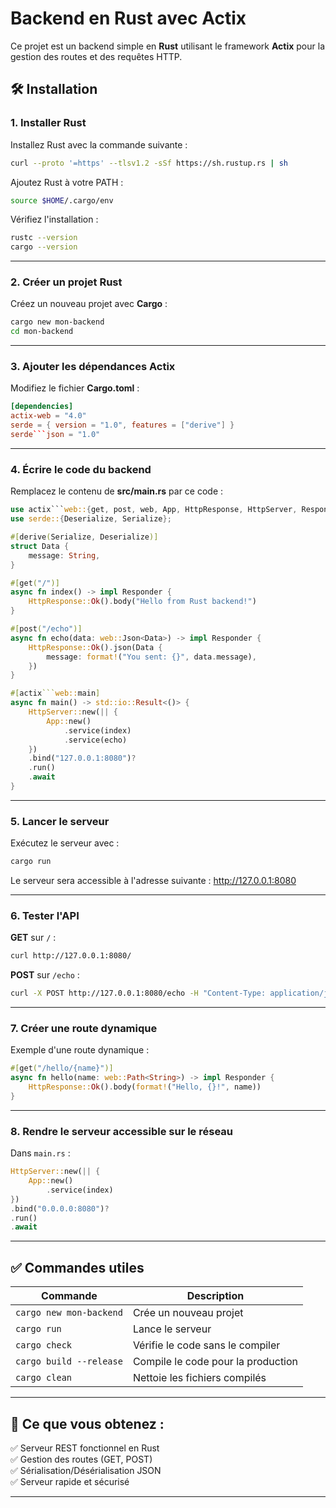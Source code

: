 # Backend en Rust avec Actix

Ce projet est un backend simple en **Rust** utilisant le framework **Actix** pour la gestion des routes et des requêtes HTTP.

## 🛠️ Installation

### 1. Installer Rust
Installez Rust avec la commande suivante :

``` bash
curl --proto '=https' --tlsv1.2 -sSf https://sh.rustup.rs | sh
```

Ajoutez Rust à votre PATH :

``` bash
source $HOME/.cargo/env
```

Vérifiez l'installation :

``` bash
rustc --version
cargo --version
```

---

### 2. Créer un projet Rust
Créez un nouveau projet avec **Cargo** :

``` bash
cargo new mon-backend
cd mon-backend
```

---

### 3. Ajouter les dépendances Actix
Modifiez le fichier **Cargo.toml** :

``` toml
[dependencies]
actix-web = "4.0"
serde = { version = "1.0", features = ["derive"] }
serde```json = "1.0"
```

---

### 4. Écrire le code du backend
Remplacez le contenu de **src/main.rs** par ce code :

``` rust
use actix```web::{get, post, web, App, HttpResponse, HttpServer, Responder};
use serde::{Deserialize, Serialize};

#[derive(Serialize, Deserialize)]
struct Data {
    message: String,
}

#[get("/")]
async fn index() -> impl Responder {
    HttpResponse::Ok().body("Hello from Rust backend!")
}

#[post("/echo")]
async fn echo(data: web::Json<Data>) -> impl Responder {
    HttpResponse::Ok().json(Data {
        message: format!("You sent: {}", data.message),
    })
}

#[actix```web::main]
async fn main() -> std::io::Result<()> {
    HttpServer::new(|| {
        App::new()
            .service(index)
            .service(echo)
    })
    .bind("127.0.0.1:8080")?
    .run()
    .await
}
```

---

### 5. Lancer le serveur
Exécutez le serveur avec :

``` bash
cargo run
```

Le serveur sera accessible à l'adresse suivante :
http://127.0.0.1:8080


---

### 6. Tester l'API
**GET** sur `/` :

``` bash
curl http://127.0.0.1:8080/
```

**POST** sur `/echo` :

``` bash
curl -X POST http://127.0.0.1:8080/echo -H "Content-Type: application/json" -d '{"message": "Salut"}'
```

---

### 7. Créer une route dynamique
Exemple d'une route dynamique :

``` rust
#[get("/hello/{name}")]
async fn hello(name: web::Path<String>) -> impl Responder {
    HttpResponse::Ok().body(format!("Hello, {}!", name))
}
```

---

### 8. Rendre le serveur accessible sur le réseau
Dans `main.rs` :

``` rust
HttpServer::new(|| {
    App::new()
        .service(index)
})
.bind("0.0.0.0:8080")?
.run()
.await
```
---

## ✅ Commandes utiles
| Commande | Description |
|----------|-------------|
| ``` cargo new mon-backend ``` | Crée un nouveau projet |
| ``` cargo run ``` | Lance le serveur |
| ``` cargo check ``` | Vérifie le code sans le compiler |
| ``` cargo build --release ``` | Compile le code pour la production |
| ``` cargo clean ``` | Nettoie les fichiers compilés |

---

## 🎯 Ce que vous obtenez :
✅ Serveur REST fonctionnel en Rust  
✅ Gestion des routes (GET, POST)  
✅ Sérialisation/Désérialisation JSON  
✅ Serveur rapide et sécurisé  

---
